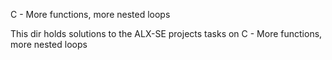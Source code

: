 C - More functions, more nested loops

This dir holds solutions to the ALX-SE projects tasks on C - More functions, more nested loops
